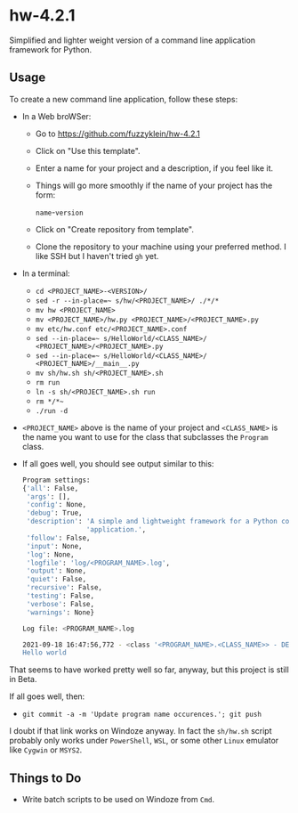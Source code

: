 # hw-4.2.1
Simplified and lighter weight version of a command line application framework for Python.

## Usage

To create a new command line application, follow these steps:

  * In a Web broWSer:

    - Go to https://github.com/fuzzyklein/hw-4.2.1
    - Click on "Use this template".
    - Enter a name for your project and a description, if you feel like it.
    - Things will go more smoothly if the name of your project has the form:

        `name`-`version`

    - Click on "Create repository from template".
    - Clone the repository to your machine using your preferred method.
      I like SSH but I haven't tried `gh` yet.

  * In a terminal:

    - `cd <PROJECT_NAME>-<VERSION>/`
    - `sed -r --in-place=~ s/hw/<PROJECT_NAME>/ ./*/*`
    - `mv hw <PROJECT_NAME>`
    - `mv <PROJECT_NAME>/hw.py <PROJECT_NAME>/<PROJECT_NAME>.py`
    - `mv etc/hw.conf etc/<PROJECT_NAME>.conf`
    - `sed --in-place=~ s/HelloWorld/<CLASS_NAME>/ <PROJECT_NAME>/<PROJECT_NAME>.py`
    - `sed --in-place=~ s/HelloWorld/<CLASS_NAME>/ <PROJECT_NAME>/__main__.py`
    - `mv sh/hw.sh sh/<PROJECT_NAME>.sh`
    - `rm run`
    - `ln -s sh/<PROJECT_NAME>.sh run`
    - `rm */*~`
    - `./run -d`

  * `<PROJECT_NAME>` above is the name of your project and `<CLASS_NAME>` is the
    name you want to use for the class that subclasses the `Program` class.

  * If all goes well, you should see output similar to this:

    ```bash
    Program settings:
    {'all': False,
     'args': [],
     'config': None,
     'debug': True,
     'description': 'A simple and lightweight framework for a Python command line '
                    'application.',
     'follow': False,
     'input': None,
     'log': None,
     'logfile': 'log/<PROGRAM_NAME>.log',
     'output': None,
     'quiet': False,
     'recursive': False,
     'testing': False,
     'verbose': False,
     'warnings': None}

    Log file: <PROGRAM_NAME>.log

    2021-09-18 16:47:56,772 - <class '<PROGRAM_NAME>.<CLASS_NAME>> - DEBUG - Debugging <class <PROGRAM_NAME>.<CLASS_NAME>>
    Hello world
    ```

That seems to have worked pretty well so far, anyway, but this project is still in Beta.

If all goes well, then:

  * `git commit -a -m 'Update program name occurences.'; git push`

I doubt if that link works on Windoze anyway. In fact the `sh/hw.sh` script
probably only works under `PowerShell`, `WSL`, or some other `Linux` emulator
like `Cygwin` or `MSYS2`.

## Things to Do

* Write batch scripts to be used on Windoze from `Cmd`.
